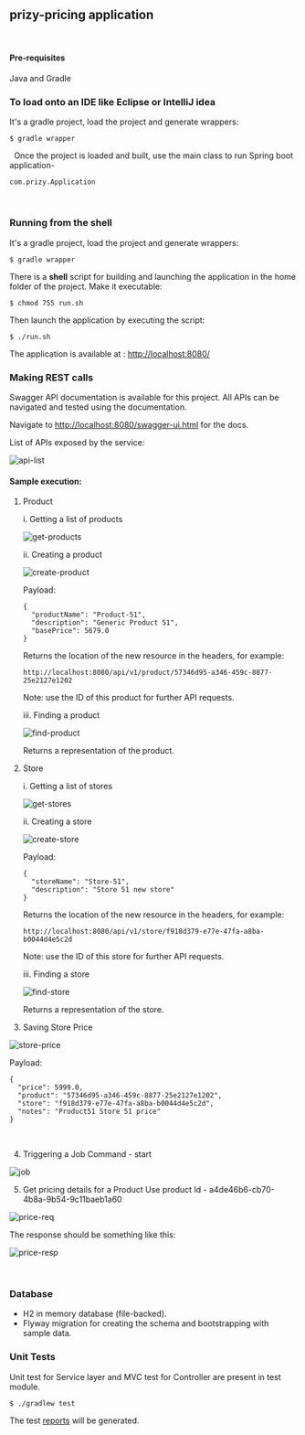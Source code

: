 ## prizy-pricing application
&nbsp;

#### Pre-requisites
Java and Gradle
&nbsp;

### To load onto an IDE like Eclipse or IntelliJ idea
It's a gradle project, load the project and generate wrappers:
~~~
$ gradle wrapper
~~~
&nbsp;
Once the project is loaded and built, use the main class to run Spring boot application-
~~~
com.prizy.Application
~~~
&nbsp;

### Running from the shell
It's a gradle project, load the project and generate wrappers:
~~~
$ gradle wrapper
~~~

There is a **shell** script for building and launching the application in the home folder of the project. Make it executable:
~~~
$ chmod 755 run.sh
~~~
Then launch the application by executing the script:
~~~
$ ./run.sh
~~~

The application is available at : [http://localhost:8080/](http://localhost:8080/)
&nbsp;

### Making REST  calls
Swagger API documentation is available for this project. All APIs can be navigated and tested using the documentation.

Navigate to [http://localhost:8080/swagger-ui.html](http://localhost:8080/swagger-ui.html) for the docs.
&nbsp;

List of APIs exposed by the service:

![api-list](apis.png)
&nbsp;

#### Sample execution:
1. Product

    i. Getting a list of products

    ![get-products](get_products.png)
    &nbsp;

    ii. Creating a product

    ![create-product](create_product.png)

    Payload:
    ~~~
    {
      "productName": "Product-51",
      "description": "Generic Product 51",
      "basePrice": 5679.0
    }
    ~~~

    Returns the location of the new resource in the headers, for example:

    ~~~
    http://localhost:8080/api/v1/product/57346d95-a346-459c-8877-25e2127e1202
    ~~~
    Note: use the ID of this product for further API requests.
    &nbsp;

    iii. Finding a product

    ![find-product](find_product.png)

    Returns a representation of the product.
&nbsp;

2. Store

    i. Getting a list of stores

    ![get-stores](get_stores.png)
    &nbsp;

    ii. Creating a store

    ![create-store](create_store.png)

    Payload:
    ~~~
    {
      "storeName": "Store-51",
      "description": "Store 51 new store"
    }
    ~~~

    Returns the location of the new resource in the headers, for example:

    ~~~
    http://localhost:8080/api/v1/store/f918d379-e77e-47fa-a8ba-b0044d4e5c2d
    ~~~
    Note: use the ID of this store for further API requests.
    &nbsp;

    iii. Finding a store

    ![find-store](find_store.png)

    Returns a representation of the store.
&nbsp;

3. Saving Store Price

![store-price](store_price.png)

Payload:
~~~
{
  "price": 5999.0,
  "product": "57346d95-a346-459c-8877-25e2127e1202",
  "store": "f918d379-e77e-47fa-a8ba-b0044d4e5c2d",
  "notes": "Product51 Store 51 price"
}
~~~
&nbsp;

4. Triggering a Job
Command - start

![job](job.png)
&nbsp;

5. Get pricing details for a Product
Use product Id - a4de46b6-cb70-4b8a-9b54-9c11baeb1a60

![price-req](price_req.png)

The response should be something like this:

![price-resp](price_resp.png)

&nbsp;

### Database
- H2 in memory database (file-backed).
- Flyway migration for creating the schema and bootstrapping with sample data.

### Unit Tests
Unit test for Service layer and MVC test for Controller are present in test module.
~~~
$ ./gradlew test
~~~
The test [reports](http://localhost:63342/prizy-pricing/build/reports/tests/test/) will be generated.